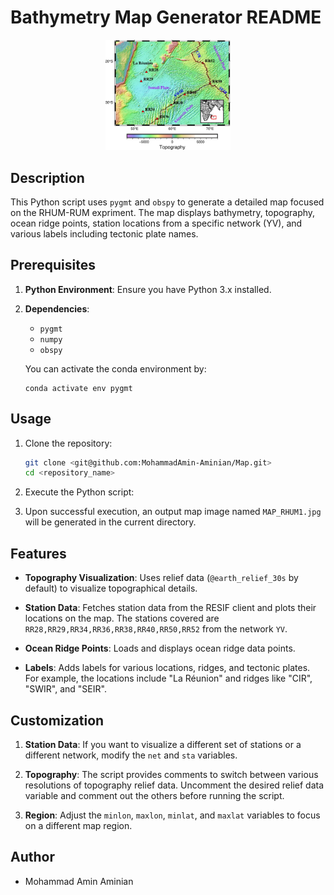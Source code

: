 # Bathymetry Map Generator README
<div align="center">
    <img src="MAP_RHUM1_Ridges.jpg" width="200" alt="ComPy Logo">
</div>

## Description
This Python script uses `pygmt` and `obspy` to generate a detailed map focused on the RHUM-RUM expriment. The map displays bathymetry, topography, ocean ridge points, station locations from a specific network (YV), and various labels including tectonic plate names.

## Prerequisites

1. **Python Environment**: Ensure you have Python 3.x installed.
   
2. **Dependencies**:
    - `pygmt`
    - `numpy`
    - `obspy`
    
   You can activate the conda environment by:
   ```
   conda activate env pygmt
   ```

## Usage

1. Clone the repository:

   ```bash
   git clone <git@github.com:MohammadAmin-Aminian/Map.git>
   cd <repository_name>
   ```

2. Execute the Python script:

3. Upon successful execution, an output map image named `MAP_RHUM1.jpg` will be generated in the current directory.

## Features

- **Topography Visualization**: Uses relief data (`@earth_relief_30s` by default) to visualize topographical details.
  
- **Station Data**: Fetches station data from the RESIF client and plots their locations on the map. The stations covered are `RR28,RR29,RR34,RR36,RR38,RR40,RR50,RR52` from the network `YV`.
  
- **Ocean Ridge Points**: Loads and displays ocean ridge data points.
  
- **Labels**: Adds labels for various locations, ridges, and tectonic plates. For example, the locations include "La Réunion" and ridges like "CIR", "SWIR", and "SEIR".

## Customization

1. **Station Data**: If you want to visualize a different set of stations or a different network, modify the `net` and `sta` variables.
   
2. **Topography**: The script provides comments to switch between various resolutions of topography relief data. Uncomment the desired relief data variable and comment out the others before running the script.
  
3. **Region**: Adjust the `minlon`, `maxlon`, `minlat`, and `maxlat` variables to focus on a different map region.

## Author

- Mohammad Amin Aminian


